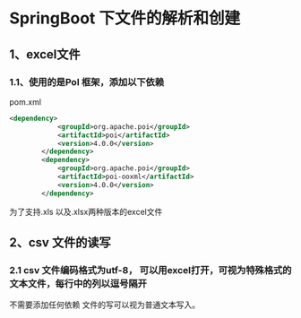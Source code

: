 # SpringBoot 下文件的解析和创建
## 1、excel文件
### 1.1、使用的是PoI 框架，添加以下依赖
pom.xml
```xml 
<dependency>
            <groupId>org.apache.poi</groupId>
            <artifactId>poi</artifactId>
            <version>4.0.0</version>
        </dependency>
        <dependency>
            <groupId>org.apache.poi</groupId>
            <artifactId>poi-ooxml</artifactId>
            <version>4.0.0</version>
        </dependency>

```
为了支持.xls 以及.xlsx两种版本的excel文件

## 2、csv 文件的读写
### 2.1 csv 文件编码格式为utf-8， 可以用excel打开，可视为特殊格式的文本文件，每行中的列以逗号隔开
不需要添加任何依赖
文件的写可以视为普通文本写入。
